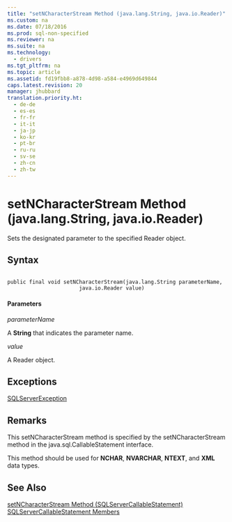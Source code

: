 ```yaml
---
title: "setNCharacterStream Method (java.lang.String, java.io.Reader)"
ms.custom: na
ms.date: 07/18/2016
ms.prod: sql-non-specified
ms.reviewer: na
ms.suite: na
ms.technology: 
  - drivers
ms.tgt_pltfrm: na
ms.topic: article
ms.assetid: fd19fbb8-a878-4d98-a584-e4969d649844
caps.latest.revision: 20
manager: jhubbard
translation.priority.ht: 
  - de-de
  - es-es
  - fr-fr
  - it-it
  - ja-jp
  - ko-kr
  - pt-br
  - ru-ru
  - sv-se
  - zh-cn
  - zh-tw
---
```

# setNCharacterStream Method (java.lang.String, java.io.Reader)
  Sets the designated parameter to the specified Reader object.  
  
## Syntax  
  
```  
  
public final void setNCharacterStream(java.lang.String parameterName,  
                       java.io.Reader value)  
```  
  
#### Parameters  
 *parameterName*  
  
 A **String** that indicates the parameter name.  
  
 *value*  
  
 A Reader object.  
  
## Exceptions  
 [SQLServerException](../content/SQLServerException-Class.md)  
  
## Remarks  
 This setNCharacterStream method is specified by the setNCharacterStream method in the java.sql.CallableStatement interface.  
  
 This method should be used for **NCHAR**, **NVARCHAR**, **NTEXT**, and **XML** data types.  
  
## See Also  
 [setNCharacterStream Method &#40;SQLServerCallableStatement&#41;](../content/setNCharacterStream-Method--SQLServerCallableStatement-.md)   
 [SQLServerCallableStatement Members](../content/SQLServerCallableStatement-Members.md)  
  
  